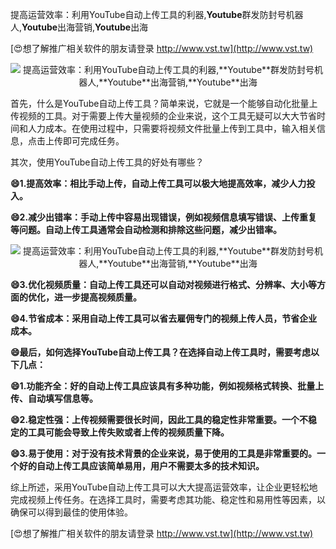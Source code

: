 提高运营效率：利用YouTube自动上传工具的利器,**Youtube**群发防封号机器人,**Youtube**出海营销,**Youtube**出海

[😍想了解推广相关软件的朋友请登录 http://www.vst.tw](http://www.vst.tw)

 <center><img src="https://vst.tw/MP4/tuiguang/png/7.png" alt="提高运营效率：利用YouTube自动上传工具的利器,**Youtube**群发防封号机器人,**Youtube**出海营销,**Youtube**出海"></center>

首先，什么是YouTube自动上传工具？简单来说，它就是一个能够自动化批量上传视频的工具。对于需要上传大量视频的企业来说，这个工具无疑可以大大节省时间和人力成本。在使用过程中，只需要将视频文件批量上传到工具中，输入相关信息，点击上传即可完成任务。

其次，使用YouTube自动上传工具的好处有哪些？

**😄1.提高效率：相比手动上传，自动上传工具可以极大地提高效率，减少人力投入。**

**😄2.减少出错率：手动上传中容易出现错误，例如视频信息填写错误、上传重复等问题。自动上传工具通常会自动检测和排除这些问题，减少出错率。**

 <center><img src="https://vst.tw/MP4/tuiguang/png/2.png" alt="提高运营效率：利用YouTube自动上传工具的利器,**Youtube**群发防封号机器人,**Youtube**出海营销,**Youtube**出海"></center>

**😄3.优化视频质量：自动上传工具还可以自动对视频进行格式、分辨率、大小等方面的优化，进一步提高视频质量。**

**😄4.节省成本：采用自动上传工具可以省去雇佣专门的视频上传人员，节省企业成本。**

**😄最后，如何选择YouTube自动上传工具？在选择自动上传工具时，需要考虑以下几点：**

**😄1.功能齐全：好的自动上传工具应该具有多种功能，例如视频格式转换、批量上传、自动填写信息等。**

**😄2.稳定性强：上传视频需要很长时间，因此工具的稳定性非常重要。一个不稳定的工具可能会导致上传失败或者上传的视频质量下降。**

**😄3.易于使用：对于没有技术背景的企业来说，易于使用的工具是非常重要的。一个好的自动上传工具应该简单易用，用户不需要太多的技术知识。**

综上所述，采用YouTube自动上传工具可以大大提高运营效率，让企业更轻松地完成视频上传任务。在选择工具时，需要考虑其功能、稳定性和易用性等因素，以确保可以得到最佳的使用体验。

[😍想了解推广相关软件的朋友请登录 http://www.vst.tw](http://www.vst.tw)



